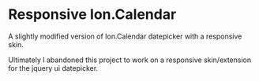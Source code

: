 # Responsive Ion.Calendar
A slightly modified version of Ion.Calendar datepicker with a responsive skin.

Ultimately I abandoned this project to work on a responsive skin/extension for the jquery ui datepicker.
